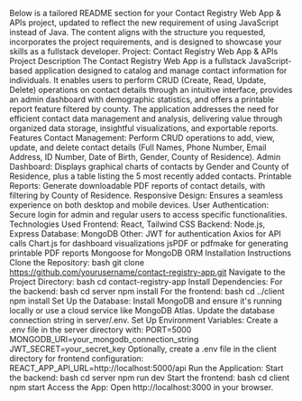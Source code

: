 Below is a tailored README section for your Contact Registry Web App & APIs project, updated to reflect the new requirement of using JavaScript instead of Java. The content aligns with the structure you requested, incorporates the project requirements, and is designed to showcase your skills as a fullstack developer.
Project: Contact Registry Web App & APIs
Project Description
The Contact Registry Web App is a fullstack JavaScript-based application designed to catalog and manage contact information for individuals. It enables users to perform CRUD (Create, Read, Update, Delete) operations on contact details through an intuitive interface, provides an admin dashboard with demographic statistics, and offers a printable report feature filtered by county. The application addresses the need for efficient contact data management and analysis, delivering value through organized data storage, insightful visualizations, and exportable reports.
Features
Contact Management: Perform CRUD operations to add, view, update, and delete contact details (Full Names, Phone Number, Email Address, ID Number, Date of Birth, Gender, County of Residence).
Admin Dashboard: Displays graphical charts of contacts by Gender and County of Residence, plus a table listing the 5 most recently added contacts.
Printable Reports: Generate downloadable PDF reports of contact details, with filtering by County of Residence.
Responsive Design: Ensures a seamless experience on both desktop and mobile devices.
User Authentication: Secure login for admin and regular users to access specific functionalities.
Technologies Used
Frontend: React, Tailwind CSS
Backend: Node.js, Express
Database: MongoDB
Other:
JWT for authentication
Axios for API calls
Chart.js for dashboard visualizations
jsPDF or pdfmake for generating printable PDF reports
Mongoose for MongoDB ORM
Installation Instructions
Clone the Repository:
bash
git clone https://github.com/yourusername/contact-registry-app.git
Navigate to the Project Directory:
bash
cd contact-registry-app
Install Dependencies:
For the backend:
bash
cd server
npm install
For the frontend:
bash
cd ../client
npm install
Set Up the Database:
Install MongoDB and ensure it's running locally or use a cloud service like MongoDB Atlas.
Update the database connection string in server/.env.
Set Up Environment Variables:
Create a .env file in the server directory with:
PORT=5000
MONGODB_URI=your_mongodb_connection_string
JWT_SECRET=your_secret_key
Optionally, create a .env file in the client directory for frontend configuration:
REACT_APP_API_URL=http://localhost:5000/api
Run the Application:
Start the backend:
bash
cd server
npm run dev
Start the frontend:
bash
cd client
npm start
Access the App:
Open http://localhost:3000 in your browser.
